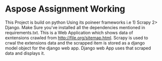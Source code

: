 # Aspose Assignment Working
This Project is build on python Using its poineer frameworks i.e 1) Scrapy 2> Django.
Make Sure you've installed all the dependencies mentioned in requirements.txt.
This is a Web Application which shows data of exntensions crawled from http://file.org/sitemap.html.
Scrapy is used to crwal the extensions data and the scrapped item is stored as a django model object for the django web app.
Django web App uses that scraped data and displays it.
